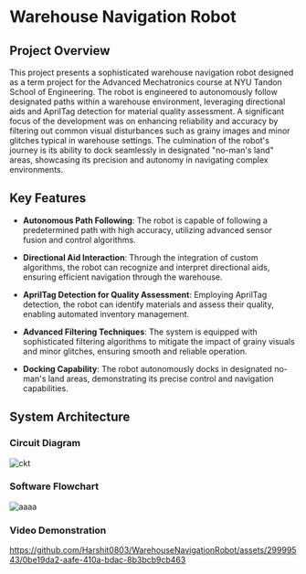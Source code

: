 # Warehouse Navigation Robot


## Project Overview

This project presents a sophisticated warehouse navigation robot designed as a term project for the Advanced Mechatronics course at NYU Tandon School of Engineering. The robot is engineered to autonomously follow designated paths within a warehouse environment, leveraging directional aids and AprilTag detection for material quality assessment. A significant focus of the development was on enhancing reliability and accuracy by filtering out common visual disturbances such as grainy images and minor glitches typical in warehouse settings. The culmination of the robot's journey is its ability to dock seamlessly in designated "no-man's land" areas, showcasing its precision and autonomy in navigating complex environments.

## Key Features

* __Autonomous Path Following__: The robot is capable of following a predetermined path with high accuracy, utilizing advanced sensor fusion and control algorithms.  

* __Directional Aid Interaction__: Through the integration of custom algorithms, the robot can recognize and interpret directional aids, ensuring efficient navigation through the warehouse.  

* __AprilTag Detection for Quality Assessment__: Employing AprilTag detection, the robot can identify materials and assess their quality, enabling automated inventory management.  

* __Advanced Filtering Techniques__: The system is equipped with sophisticated filtering algorithms to mitigate the impact of grainy visuals and minor glitches, ensuring smooth and reliable operation.  

* __Docking Capability__: The robot autonomously docks in designated no-man's land areas, demonstrating its precise control and navigation capabilities.

## System Architecture

### Circuit Diagram  

![ckt](https://github.com/Harshit0803/WarehouseNavigationRobot/assets/29999543/7b10d30a-6dc0-4ce9-a620-8d5d0b27ab38)

### Software Flowchart

![aaaa](https://github.com/Harshit0803/WarehouseNavigationRobot/assets/29999543/79e20b10-bdc4-4192-9176-b8f4f0faf1d3)

### Video Demonstration






https://github.com/Harshit0803/WarehouseNavigationRobot/assets/29999543/0be19da2-aafe-410a-bdac-8b3bcb9cb463




